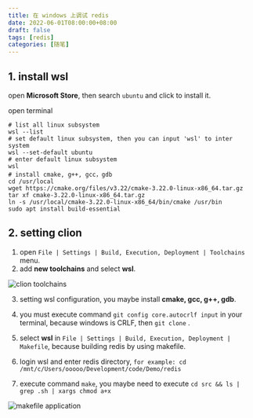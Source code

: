 ```yaml
---
title: 在 windows 上调试 redis
date: 2022-06-01T08:00:00+08:00
draft: false
tags: [redis]
categories: [随笔]
---
```


## 1. install wsl

open **Microsoft Store**, then search `ubuntu`  and click to install it.

open terminal

```shell
# list all linux subsystem
wsl --list
# set default linux subsystem, then you can input 'wsl' to inter system
wsl --set-default ubuntu
# enter default linux subsystem
wsl 
# install cmake, g++, gcc，gdb
cd /usr/local
wget https://cmake.org/files/v3.22/cmake-3.22.0-linux-x86_64.tar.gz
tar xf cmake-3.22.0-linux-x86_64.tar.gz
ln -s /usr/local/cmake-3.22.0-linux-x86_64/bin/cmake /usr/bin
sudo apt install build-essential
```

## 2. setting clion

1. open `File | Settings | Build, Execution, Deployment | Toolchains` menu.
2. add **new toolchains** and select **wsl**.

![clion toolchains](/ooooo-notes/images/debug-redis-with-windows-01.png "在 clion 中创建工具链")

3. setting wsl configuration, you maybe install **cmake, gcc, g++, gdb**.

4. you must execute command `git config core.autocrlf input` in your terminal, because windows is CRLF, then `git clone`
   .

5. select **wsl** in `File | Settings | Build, Execution, Deployment | Makefile`, because building redis by using
   makefile.

6. login wsl and enter redis directory, `for example: cd /mnt/c/Users/ooooo/Development/code/Demo/redis`

7. execute command `make`, you maybe need to execute `cd src && ls | grep .sh | xargs chmod a+x`

![makefile application](/ooooo-notes/images/debug-redis-with-windows-02.png "选择可执行文件")
